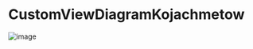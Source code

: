 # CustomViewDiagramKojachmetow
![image](https://user-images.githubusercontent.com/95270216/221604442-3216ffba-e0ab-486e-8c59-8a4dcf327760.png)
